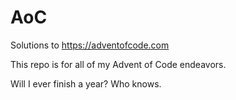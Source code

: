 # AoC

Solutions to https://adventofcode.com

This repo is for all of my Advent of Code endeavors.

Will I ever finish a year? Who knows.
